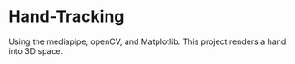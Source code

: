 # Hand-Tracking
Using the mediapipe, openCV, and Matplotlib. This project renders a hand into 3D space.
